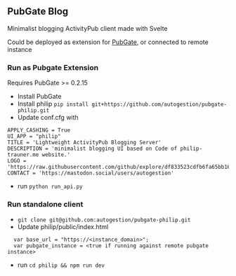 ## PubGate Blog
Minimalist blogging ActivityPub client made with Svelte

Could be deployed as extension for [PubGate](https://github.com/autogestion/pubgate), or connected to remote instance

### Run as Pubgate Extension

Requires PubGate >= 0.2.15

 - Install PubGate
 - Install philip ```pip install git+https://github.com/autogestion/pubgate-philip.git```
 - Update conf.cfg with
```
APPLY_CASHING = True
UI_APP = "philip"
TITLE = 'Lightweight ActivityPub Blogging Server'
DESCRIPTION = 'minimalist blogging UI based on Code of philip-trauner.me website.'
LOGO = 'https://raw.githubusercontent.com/github/explore/df833523cdfb6fa65bb162c67405302a494d6c52/topics/activitypub/activitypub.png'
CONTACT = 'https://mastodon.social/users/autogestion'
```
 - run ```python run_api.py```



### Run standalone client

  - ```git clone git@github.com:autogestion/pubgate-philip.git```
  - Update philip/public/index.html 
  ```
    var base_url = "https://<instance_domain>";
    var pubgate_instance = <true if running against remote pubgate instance>
  ```
  - run ```cd philip && npm run dev```